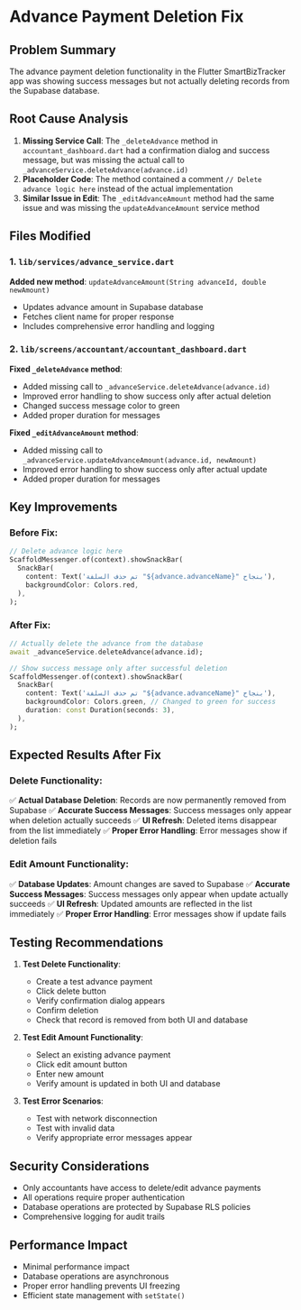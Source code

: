 # Advance Payment Deletion Fix

## Problem Summary
The advance payment deletion functionality in the Flutter SmartBizTracker app was showing success messages but not actually deleting records from the Supabase database.

## Root Cause Analysis
1. **Missing Service Call**: The `_deleteAdvance` method in `accountant_dashboard.dart` had a confirmation dialog and success message, but was missing the actual call to `_advanceService.deleteAdvance(advance.id)`
2. **Placeholder Code**: The method contained a comment `// Delete advance logic here` instead of the actual implementation
3. **Similar Issue in Edit**: The `_editAdvanceAmount` method had the same issue and was missing the `updateAdvanceAmount` service method

## Files Modified

### 1. `lib/services/advance_service.dart`
**Added new method**: `updateAdvanceAmount(String advanceId, double newAmount)`
- Updates advance amount in Supabase database
- Fetches client name for proper response
- Includes comprehensive error handling and logging

### 2. `lib/screens/accountant/accountant_dashboard.dart`
**Fixed `_deleteAdvance` method**:
- Added missing call to `_advanceService.deleteAdvance(advance.id)`
- Improved error handling to show success only after actual deletion
- Changed success message color to green
- Added proper duration for messages

**Fixed `_editAdvanceAmount` method**:
- Added missing call to `_advanceService.updateAdvanceAmount(advance.id, newAmount)`
- Improved error handling to show success only after actual update
- Added proper duration for messages

## Key Improvements

### Before Fix:
```dart
// Delete advance logic here
ScaffoldMessenger.of(context).showSnackBar(
  SnackBar(
    content: Text('تم حذف السلفة "${advance.advanceName}" بنجاح'),
    backgroundColor: Colors.red,
  ),
);
```

### After Fix:
```dart
// Actually delete the advance from the database
await _advanceService.deleteAdvance(advance.id);

// Show success message only after successful deletion
ScaffoldMessenger.of(context).showSnackBar(
  SnackBar(
    content: Text('تم حذف السلفة "${advance.advanceName}" بنجاح'),
    backgroundColor: Colors.green, // Changed to green for success
    duration: const Duration(seconds: 3),
  ),
);
```

## Expected Results After Fix

### Delete Functionality:
✅ **Actual Database Deletion**: Records are now permanently removed from Supabase
✅ **Accurate Success Messages**: Success messages only appear when deletion actually succeeds
✅ **UI Refresh**: Deleted items disappear from the list immediately
✅ **Proper Error Handling**: Error messages show if deletion fails

### Edit Amount Functionality:
✅ **Database Updates**: Amount changes are saved to Supabase
✅ **Accurate Success Messages**: Success messages only appear when update actually succeeds
✅ **UI Refresh**: Updated amounts are reflected in the list immediately
✅ **Proper Error Handling**: Error messages show if update fails

## Testing Recommendations

1. **Test Delete Functionality**:
   - Create a test advance payment
   - Click delete button
   - Verify confirmation dialog appears
   - Confirm deletion
   - Check that record is removed from both UI and database

2. **Test Edit Amount Functionality**:
   - Select an existing advance payment
   - Click edit amount button
   - Enter new amount
   - Verify amount is updated in both UI and database

3. **Test Error Scenarios**:
   - Test with network disconnection
   - Test with invalid data
   - Verify appropriate error messages appear

## Security Considerations
- Only accountants have access to delete/edit advance payments
- All operations require proper authentication
- Database operations are protected by Supabase RLS policies
- Comprehensive logging for audit trails

## Performance Impact
- Minimal performance impact
- Database operations are asynchronous
- Proper error handling prevents UI freezing
- Efficient state management with `setState()`

